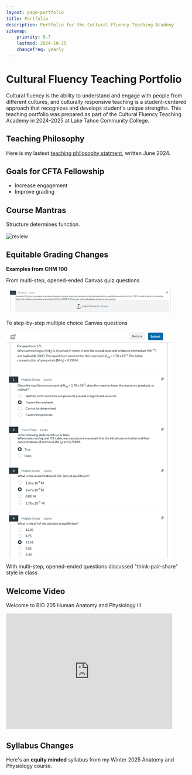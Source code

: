 ```yaml
---
layout: page-portfolio
title: Portfolio
description: Portfolio for the Cultural Fluency Teaching Academy 
sitemap:
    priority: 0.7
    lastmod: 2024-10-25
    changefreq: yearly
---
```


# Cultural Fluency Teaching Portfolio

Cultural fluency is the ability to understand and engage with people from different cultures, and culturally responsive teaching is a student-centered approach that recognizes and develops student's unique strengths. This teaching portfolio was prepared as part of the Cultural Fluency Teaching Academy in 2024-2025 at Lake Tahoe Community College. 

## Teaching Philosophy

Here is my lastest [teaching philosophy statment](https://www.raynaharris.com/blog/teaching-philosophy/), written June 2024.
 
## Goals for CFTA Fellowship

- Increase engagement 
- Improve grading 


## Course Mantras

Structure determines function.



<img src="https://media.springernature.com/w580h326/nature-cms/uploads/collections/Structure_function-57bdce4ad4938bbe5ebac14695e92db5.jpg" alt="review" width="90%" align="center"/>


## Equitable Grading Changes

**Examples from CHM 100**

From multi-step, opened-ended Canvas quiz questions 

<img src="/images/CFTA-1.png" alt="review" width="90%" align="center"/>

To step-by-step multiple choice Canvas questions

<img src="/images/CFTA-2.png" alt="review" width="90%" align="center"/>

With multi-step, opened-ended questions discussed "think-pair-share" style in class 

## Welcome Video

Welcome to BIO 205 Human Anatomy and Physiology III

<iframe width="90%" height="315" src="https://www.youtube.com/embed/PgWxfAfsc48?si=iAJZBI5loWcwg8Cf" title="YouTube video player" frameborder="0" allow="accelerometer; autoplay; clipboard-write; encrypted-media; gyroscope; picture-in-picture; web-share" referrerpolicy="strict-origin-when-cross-origin" allowfullscreen></iframe>

## Syllabus Changes

Here's an **equity minded** syllabus from my Winter 2025 Anatomy and Physiology course. 

<object data="/assets/pdfs/syllabus.pdf" width="900" height="500" type='application/pdf'></object>

